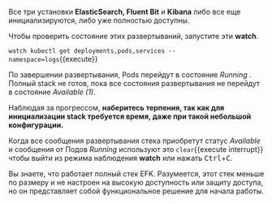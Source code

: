 Все три установки **ElasticSearch, Fluent Bit** и **Kibana** либо все еще инициализируются, либо уже полностью доступны.

Чтобы проверить состояние этих развертываний, запустите эти **watch**.

`watch kubectl get deployments,pods,services --namespace=logs`{{execute}}

По завершении развертывания, Pods перейдут в состояние _Running_ . Полный stack не готов, пока все состояния развертывания не перейдут в состояние _Available (1)_.

Наблюдая за прогрессом, **наберитесь терпения, так как для инициализации stack требуется время, даже при такой небольшой конфигурации.**

Когда все сообщения развертывания стека приобретут статус _Available_ и сообщения от Подов _Running_ используют это ```clear```{{execute interrupt}} чтобы выйти из режима наблюдения **watch** или нажать <kbd>Ctrl</kbd>+<kbd>C</kbd>.

Вы знаете, что работает полный стек EFK. Разумеется, этот стек меньше по размеру и не настроен на высокую доступность или защиту доступа, но он представляет собой функциональное решение для начала работы.